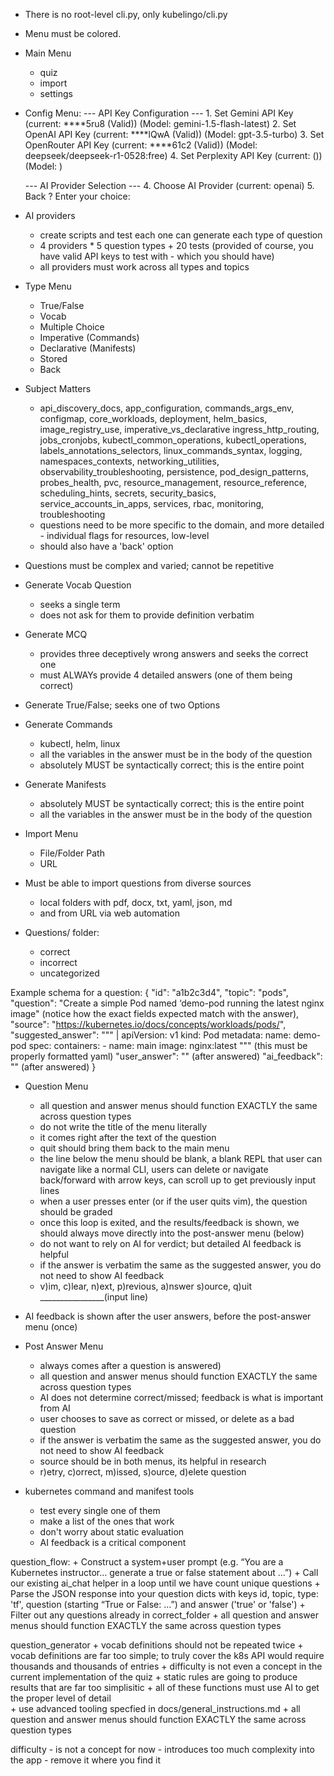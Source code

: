 - There is no root-level cli.py, only kubelingo/cli.py

- Menu must be colored.  

- Main Menu 
	+ quiz
	+ import 
	+ settings

- Config Menu: 
	--- API Key Configuration ---
	  1. Set Gemini API Key (current: ****5ru8 (Valid)) (Model: gemini-1.5-flash-latest)
	  2. Set OpenAI API Key (current: ****lQwA (Valid)) (Model: gpt-3.5-turbo)
	  3. Set OpenRouter API Key (current: ****61c2 (Valid)) (Model: deepseek/deepseek-r1-0528:free)
	  4. Set Perplexity API Key (current: ()) (Model: )

	--- AI Provider Selection ---
	  4. Choose AI Provider (current: openai)
	  5. Back
	? Enter your choice: 

- AI providers
	+ create scripts and test each one can generate each type of question 
	+ 4 providers * 5 question types + 20 tests (provided of course, you have valid API keys to test with - which you should have)
	+  all providers must work across all types and topics


- Type Menu
	+ True/False
	+ Vocab
	+ Multiple Choice 
	+ Imperative (Commands)
	+ Declarative (Manifests)
	+ Stored 
	+ Back

- Subject Matters
 	+ api_discovery_docs, app_configuration, commands_args_env, configmap, core_workloads, deployment, helm_basics, image_registry_use, imperative_vs_declarative ingress_http_routing, jobs_cronjobs, kubectl_common_operations, kubectl_operations, labels_annotations_selectors, linux_commands_syntax, logging, namespaces_contexts, networking_utilities, observability_troubleshooting, persistence, pod_design_patterns, probes_health, pvc, resource_management, resource_reference, scheduling_hints, secrets, security_basics, service_accounts_in_apps, services, rbac, monitoring, troubleshooting
	+ questions need to be more specific to the domain, and more detailed - individual flags for resources, low-level 
	+ should also have a 'back' option

- Questions must be complex and varied; cannot be repetitive 

- Generate Vocab Question
	+ seeks a single term 
	+ does not ask for them to provide definition verbatim 

- Generate MCQ
	+ provides three deceptively wrong answers and seeks the correct one
	+ must ALWAYs provide 4 detailed answers (one of them being correct)
 
- Generate True/False; seeks one of two Options 

- Generate Commands 
	+ kubectl, helm, linux
	+ all the variables in the answer must be in the body of the question 
	+ absolutely MUST be syntactically correct; this is the entire point 

- Generate Manifests 
	+ absolutely MUST be syntactically correct; this is the entire point
	+ all the variables in the answer must be in the body of the question 



- Import Menu 
	+ File/Folder Path 
	+ URL

- Must be able to import questions from diverse sources 
	+ local folders with pdf, docx, txt, yaml, json, md
	+ and from URL via web automation  


- Questions/ folder: 
	+ correct 
	+ incorrect 
	+ uncategorized 


Example schema for a question: 
    {
        "id": "a1b2c3d4",
        "topic": "pods",
        "question": "Create a simple Pod named ‘demo-pod running the latest nginx image" (notice how the exact fields expected match with the answer),
        "source": "https://kubernetes.io/docs/concepts/workloads/pods/",
        "suggested_answer": """ | 
            apiVersion: v1
            kind: Pod
            metadata:
              name: demo-pod
            spec:
              containers:
              - name: main
                image: nginx:latest
            """ (this must be properly formatted yaml) 
        "user_answer": "" (after answered)
		"ai_feedback": "" (after answered)
    }


-  Question Menu 
	+ all question and answer menus should function EXACTLY the same across question types  
	+ do not write the title of the menu literally
	+ it comes right after the text of the question
	+ quit should bring them back to the main menu 
	+ the line below the menu should be blank, a blank REPL that user can navigate like a normal CLI, users can delete or navigate back/forward with arrow keys, can scroll up to get previously input lines
	+ when a user presses enter (or if the user quits vim), the question should be graded 
	+ once this loop is exited, and the results/feedback is shown, we should always move directly into the post-answer menu (below)
	+ do not want to rely on AI for verdict; but detailed AI feedback is helpful 
	+ if the answer is verbatim the same as the suggested answer, you do not need to show AI feedback
	+ v)im, c)lear, n)ext, p)revious, a)nswer s)ource, q)uit 
	________________(input line)

- AI feedback is shown after the user answers, before the post-answer menu (once)

- Post Answer Menu 
	+ always comes after a question is answered)
	+ all question and answer menus should function EXACTLY the same across question types  
	+ AI does not determine correct/missed; feedback is what is important from AI 
	+ user chooses to save as correct or missed, or delete as a bad question 
	+ if the answer is verbatim the same as the suggested answer, you do not need to show AI feedback
	+ source should be in both menus, its helpful in research 
	+ r)etry, c)orrect, m)issed, s)ource, d)elete question 

- kubernetes command and manifest tools
	+ test every single one of them 
	+ make a list of the ones that work 
	+ don't worry about static evaluation 
	+ AI feedback is a critical component

question_flow: 
	+ Construct a system+user prompt (e.g. “You are a Kubernetes instructor… generate a true or false statement about <topic>…”)
	+ Call our existing ai_chat helper in a loop until we have count unique questions
	+ Parse the JSON response into your question dicts with keys id, topic, type: 'tf', question (starting “True or False: …”) and answer ('true' or 'false')
	+ Filter out any questions already in correct_folder
	+ all question and answer menus should function EXACTLY the same across question types  

question_generator
	+ vocab definitions should not be repeated twice 
	+ vocab definitions are far too simple; to truly cover the k8s API would require thousands and thousands of entries
	+ difficulty is not even a concept in the current implementation of the quiz
	+ static rules are going to produce results that are far too simplisitic
	+ all of these functions must use AI to get the proper level of detail  
	+ use advanced tooling specfied in docs/general_instructions.md
	+ all question and answer menus should function EXACTLY the same across question types  

difficulty
	- is not a concept for now 
	- introduces too much complexity into the app 
	- remove it where you find it 
